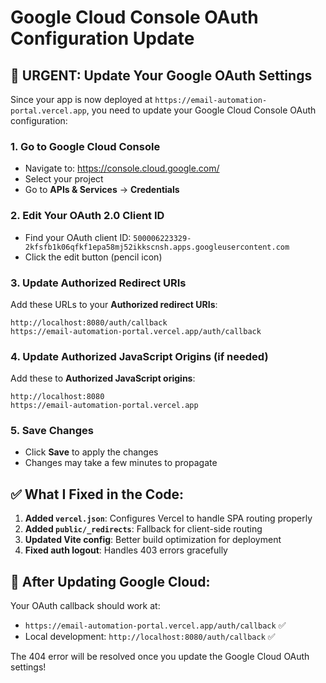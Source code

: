 # Google Cloud Console OAuth Configuration Update

## 🔧 URGENT: Update Your Google OAuth Settings

Since your app is now deployed at `https://email-automation-portal.vercel.app`, you need to update your Google Cloud Console OAuth configuration:

### 1. Go to Google Cloud Console
- Navigate to: https://console.cloud.google.com/
- Select your project
- Go to **APIs & Services** → **Credentials**

### 2. Edit Your OAuth 2.0 Client ID
- Find your OAuth client ID: `500006223329-2kfsfb1k06qfkf1epa58mj52ikkscnsh.apps.googleusercontent.com`
- Click the edit button (pencil icon)

### 3. Update Authorized Redirect URIs
Add these URLs to your **Authorized redirect URIs**:

```
http://localhost:8080/auth/callback
https://email-automation-portal.vercel.app/auth/callback
```

### 4. Update Authorized JavaScript Origins (if needed)
Add these to **Authorized JavaScript origins**:

```
http://localhost:8080
https://email-automation-portal.vercel.app
```

### 5. Save Changes
- Click **Save** to apply the changes
- Changes may take a few minutes to propagate

## ✅ What I Fixed in the Code:

1. **Added `vercel.json`**: Configures Vercel to handle SPA routing properly
2. **Added `public/_redirects`**: Fallback for client-side routing  
3. **Updated Vite config**: Better build optimization for deployment
4. **Fixed auth logout**: Handles 403 errors gracefully

## 🚀 After Updating Google Cloud:

Your OAuth callback should work at:
- `https://email-automation-portal.vercel.app/auth/callback` ✅
- Local development: `http://localhost:8080/auth/callback` ✅

The 404 error will be resolved once you update the Google Cloud OAuth settings!
